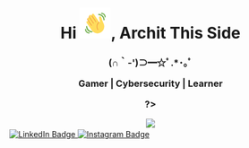 <hi>
<h1 align="center">Hi <img src="https://github.com/anshulxd/anshulxd/blob/main/Wave.gif" height="55px" width="55px">,   Archit This Side</h1>
<h3 align="center">(∩｀-')⊃━☆ﾟ.*･｡ﾟ

Gamer | Cybersecurity | Learner

?></h3>

<gif>
<div id="header" align="center">
  <img src="https://media.giphy.com/media/qgQUggAC3Pfv687qPC/giphy.gif" width="300"/>
</div>

<social>
<div id="badges" align-"center">
  <a href="https://www.linkedin.com/in/architmadankar/">
    <img src="https://img.shields.io/badge/LinkedIn-0077B5?style=for-the-badge&logo=linkedin&logoColor=white" alt="LinkedIn Badge"/>
      </a>
  <a href="https://instagram.com/whyarchit">
    <img src="https://img.shields.io/badge/Instagram-E4405F?style=for-the-badge&logo=instagram&logoColor=white" alt="Instagram Badge"/>
      </a>
</div>

  <skills>
    
